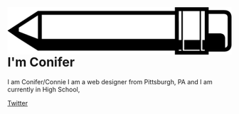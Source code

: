 <img src="PenLogo.png" alt="Logo" title="Logo" align="right" />

# I'm Conifer

I am Conifer/Connie I am a web designer from Pittsburgh, PA and I am currently in High School,

<a class="navbar-link" href="https://twitter.com/Conifer_r">
  <div class="navbar-button">
    <div class="navbar-text">Twitter</div>
  </div>
</a>

<!---
Coniferr/Coniferr is a ✨ special ✨ repository because its `README.md` (this file) appears on your GitHub profile.
You can click the Preview link to take a look at your changes.
--->
